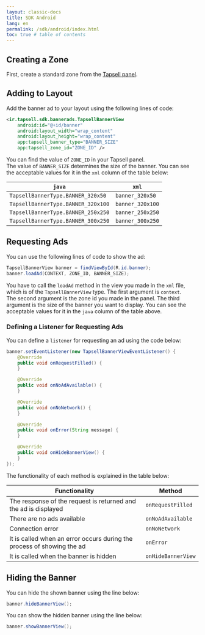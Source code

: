 ```yaml
---
layout: classic-docs
title: SDK Android
lang: en
permalink: /sdk/android/index.html
toc: true # table of contents
---
```


## Creating a Zone
First, create a standard zone from the [Tapsell panel](https://dashboard.tapsell.ir/).

## Adding to Layout
Add the banner ad to your layout using the following lines of code:

```xml
<ir.tapsell.sdk.bannerads.TapsellBannerView
    android:id="@+id/banner"
    android:layout_width="wrap_content"
    android:layout_height="wrap_content"
    app:tapsell_banner_type="BANNER_SIZE"
    app:tapsell_zone_id="ZONE_ID" />
```

You can find the value of `ZONE_ID` in your Tapsell panel.  
The value of `BANNER_SIZE` determines the size of the banner. You can see the acceptable values for it in the `xml` column of the table below:

| `java` | `xml` |
| - | - |
| `TapsellBannerType.BANNER_320x50` | `banner_320x50` |
| `TapsellBannerType.BANNER_320x100` | `banner_320x100` |
| `TapsellBannerType.BANNER_250x250` | `banner_250x250` |
| `TapsellBannerType.BANNER_300x250` | `banner_300x250` |

## Requesting Ads
You can use the following lines of code to show the ad:
```java
TapsellBannerView banner = findViewById(R.id.banner);
banner.loadAd(CONTEXT, ZONE_ID, BANNER_SIZE);
```
You have to call the `loadAd` method in the view you made in the `xml` file, which is of the `TapsellBannerView` type.
The first argument is `context`.  
The second argument is the zone id you made in the panel.
The third argument is the size of the banner you want to display. You can see the acceptable values for it in the `java` column of the table above.

### Defining a Listener for Requesting Ads
You can define a `listener` for requesting an ad using the code below:

```java
banner.setEventListener(new TapsellBannerViewEventListener() {
    @Override
    public void onRequestFilled() {
    }

    @Override
    public void onNoAdAvailable() {
    }

    @Override
    public void onNoNetwork() {
    }

    @Override
    public void onError(String message) {
    }

    @Override
    public void onHideBannerView() {
    }
});
```

The functionality of each method is explained in the table below:

| Functionality | Method |
| - | - |
| The response of the request is returned and the ad is displayed | `onRequestFilled` |
| There are no ads available | `onNoAdAvailable` |
| Connection error | `onNoNetwork` |
|  It is called when an error occurs during the process of showing the ad | `onError` |
|  It is called when the banner is hidden | `onHideBannerView` |

## Hiding the Banner
You can hide the shown banner using the line below:

```java
banner.hideBannerView();
```
You can show the hidden banner using the line below:

```java
banner.showBannerView();
```
